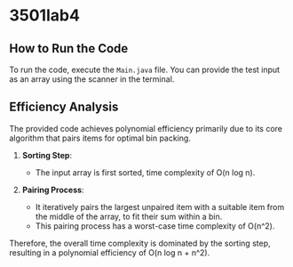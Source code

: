 # 3501lab4

## How to Run the Code
To run the code, execute the `Main.java` file. You can provide the test input as an array using the scanner in the terminal.

## Efficiency Analysis
The provided code achieves polynomial efficiency primarily due to its core algorithm that pairs items for optimal bin packing. 

1. **Sorting Step**: 
   - The input array is first sorted, time complexity of O(n log n).

2. **Pairing Process**: 
   - It iteratively pairs the largest unpaired item with a suitable item from the middle of the array, to fit their sum within a bin. 
   - This pairing process has a worst-case time complexity of O(n^2).

Therefore, the overall time complexity is dominated by the sorting step, resulting in a polynomial efficiency of O(n log n + n^2).